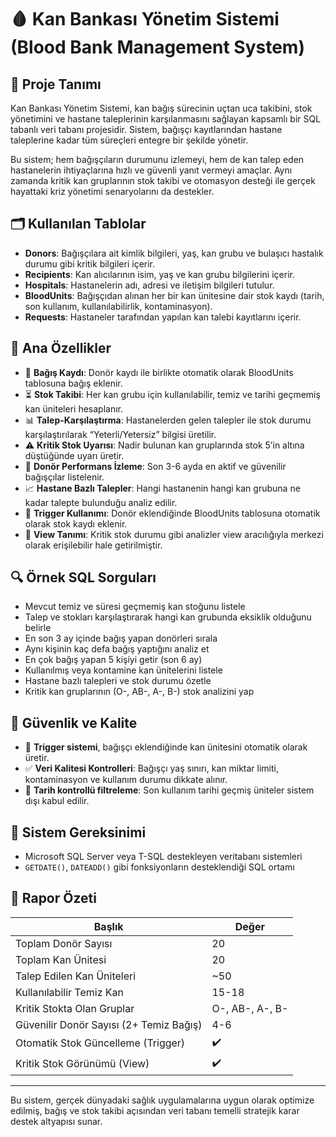 
# 🩸 Kan Bankası Yönetim Sistemi (Blood Bank Management System)

## 📌 Proje Tanımı
Kan Bankası Yönetim Sistemi, kan bağış sürecinin uçtan uca takibini, stok yönetimini ve hastane taleplerinin karşılanmasını sağlayan kapsamlı bir SQL tabanlı veri tabanı projesidir. Sistem, bağışçı kayıtlarından hastane taleplerine kadar tüm süreçleri entegre bir şekilde yönetir.

Bu sistem; hem bağışçıların durumunu izlemeyi, hem de kan talep eden hastanelerin ihtiyaçlarına hızlı ve güvenli yanıt vermeyi amaçlar. Aynı zamanda kritik kan gruplarının stok takibi ve otomasyon desteği ile gerçek hayattaki kriz yönetimi senaryolarını da destekler.

## 🗂️ Kullanılan Tablolar
- **Donors**: Bağışçılara ait kimlik bilgileri, yaş, kan grubu ve bulaşıcı hastalık durumu gibi kritik bilgileri içerir.
- **Recipients**: Kan alıcılarının isim, yaş ve kan grubu bilgilerini içerir.
- **Hospitals**: Hastanelerin adı, adresi ve iletişim bilgileri tutulur.
- **BloodUnits**: Bağışçıdan alınan her bir kan ünitesine dair stok kaydı (tarih, son kullanım, kullanılabilirlik, kontaminasyon).
- **Requests**: Hastaneler tarafından yapılan kan talebi kayıtlarını içerir.

## 🔧 Ana Özellikler
- 💉 **Bağış Kaydı**: Donör kaydı ile birlikte otomatik olarak BloodUnits tablosuna bağış eklenir.
- ⏳ **Stok Takibi**: Her kan grubu için kullanılabilir, temiz ve tarihi geçmemiş kan üniteleri hesaplanır.
- 📊 **Talep-Karşılaştırma**: Hastanelerden gelen talepler ile stok durumu karşılaştırılarak “Yeterli/Yetersiz” bilgisi üretilir.
- ⚠️ **Kritik Stok Uyarısı**: Nadir bulunan kan gruplarında stok 5’in altına düştüğünde uyarı üretir.
- 👥 **Donör Performans İzleme**: Son 3-6 ayda en aktif ve güvenilir bağışçılar listelenir.
- 📈 **Hastane Bazlı Talepler**: Hangi hastanenin hangi kan grubuna ne kadar talepte bulunduğu analiz edilir.
- 🔁 **Trigger Kullanımı**: Donör eklendiğinde BloodUnits tablosuna otomatik olarak stok kaydı eklenir.
- 🧠 **View Tanımı**: Kritik stok durumu gibi analizler view aracılığıyla merkezi olarak erişilebilir hale getirilmiştir.

## 🔍 Örnek SQL Sorguları
- Mevcut temiz ve süresi geçmemiş kan stoğunu listele
- Talep ve stokları karşılaştırarak hangi kan grubunda eksiklik olduğunu belirle
- En son 3 ay içinde bağış yapan donörleri sırala
- Aynı kişinin kaç defa bağış yaptığını analiz et
- En çok bağış yapan 5 kişiyi getir (son 6 ay)
- Kullanılmış veya kontamine kan ünitelerini listele
- Hastane bazlı talepleri ve stok durumu özetle
- Kritik kan gruplarının (O-, AB-, A-, B-) stok analizini yap

## 🔐 Güvenlik ve Kalite
- 🔄 **Trigger sistemi**, bağışçı eklendiğinde kan ünitesini otomatik olarak üretir.
- ✅ **Veri Kalitesi Kontrolleri**: Bağışçı yaş sınırı, kan miktar limiti, kontaminasyon ve kullanım durumu dikkate alınır.
- 📆 **Tarih kontrollü filtreleme**: Son kullanım tarihi geçmiş üniteler sistem dışı kabul edilir.

## 💾 Sistem Gereksinimi
- Microsoft SQL Server veya T-SQL destekleyen veritabanı sistemleri
- `GETDATE()`, `DATEADD()` gibi fonksiyonların desteklendiği SQL ortamı

## 📑 Rapor Özeti

| Başlık | Değer |
|--------|-------|
| Toplam Donör Sayısı | 20 |
| Toplam Kan Ünitesi | 20 |
| Talep Edilen Kan Üniteleri | ~50 |
| Kullanılabilir Temiz Kan | 15-18 |
| Kritik Stokta Olan Gruplar | O-, AB-, A-, B- |
| Güvenilir Donör Sayısı (2+ Temiz Bağış) | 4-6 |
| Otomatik Stok Güncelleme (Trigger) | ✔️ |
| Kritik Stok Görünümü (View) | ✔️ |

---

Bu sistem, gerçek dünyadaki sağlık uygulamalarına uygun olarak optimize edilmiş, bağış ve stok takibi açısından veri tabanı temelli stratejik karar destek altyapısı sunar.


